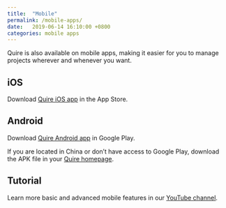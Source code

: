 ```yaml
---
title:  "Mobile"
permalink: /mobile-apps/
date:   2019-06-14 16:10:00 +0800
categories: mobile apps
---
```


Quire is also available on mobile apps, making it easier for you to manage projects wherever and whenever you want. 



## iOS
Download [Quire iOS app](https://apps.apple.com/us/app/quire-unfold-your-ideas/id1095193897) in the App Store.



## Android 
Download [Quire Android app](https://play.google.com/store/apps/details?id=io.quire.app&hl=en) in Google Play.

If you are located in China or don’t have access to Google Play, download the APK file in your [Quire homepage](https://quire.io).

 

## Tutorial 
Learn more basic and advanced mobile features in our [YouTube channel](https://www.youtube.com/channel/UCNblmAyAjOfq2y2OzQbkhlQ/).


